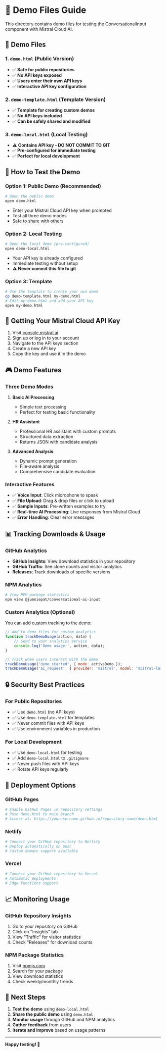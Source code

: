 # 🎯 **Demo Files Guide**

This directory contains demo files for testing the ConversationalInput component with Mistral Cloud AI.

## 📁 **Demo Files**

### **1. `demo.html` (Public Version)**
- ✅ **Safe for public repositories**
- ✅ **No API keys exposed**
- ✅ **Users enter their own API keys**
- ✅ **Interactive API key configuration**

### **2. `demo-template.html` (Template Version)**
- ✅ **Template for creating custom demos**
- ✅ **No API keys included**
- ✅ **Can be safely shared and modified**

### **3. `demo-local.html` (Local Testing)**
- ⚠️ **Contains API key - DO NOT COMMIT TO GIT**
- ✅ **Pre-configured for immediate testing**
- ✅ **Perfect for local development**

## 🚀 **How to Test the Demo**

### **Option 1: Public Demo (Recommended)**
```bash
# Open the public demo
open demo.html
```
- Enter your Mistral Cloud API key when prompted
- Test all three demo modes
- Safe to share with others

### **Option 2: Local Testing**
```bash
# Open the local demo (pre-configured)
open demo-local.html
```
- Your API key is already configured
- Immediate testing without setup
- **⚠️ Never commit this file to git**

### **Option 3: Template**
```bash
# Use the template to create your own demo
cp demo-template.html my-demo.html
# Edit my-demo.html and add your API key
open my-demo.html
```

## 🔑 **Getting Your Mistral Cloud API Key**

1. Visit [console.mistral.ai](https://console.mistral.ai/)
2. Sign up or log in to your account
3. Navigate to the API keys section
4. Create a new API key
5. Copy the key and use it in the demo

## 🎮 **Demo Features**

### **Three Demo Modes**

1. **Basic AI Processing**
   - Simple text processing
   - Perfect for testing basic functionality

2. **HR Assistant**
   - Professional HR assistant with custom prompts
   - Structured data extraction
   - Returns JSON with candidate analysis

3. **Advanced Analysis**
   - Dynamic prompt generation
   - File-aware analysis
   - Comprehensive candidate evaluation

### **Interactive Features**
- ✅ **Voice Input**: Click microphone to speak
- ✅ **File Upload**: Drag & drop files or click to upload
- ✅ **Sample Inputs**: Pre-written examples to try
- ✅ **Real-time AI Processing**: Live responses from Mistral Cloud
- ✅ **Error Handling**: Clear error messages

## 📊 **Tracking Downloads & Usage**

### **GitHub Analytics**
- **GitHub Insights**: View download statistics in your repository
- **GitHub Traffic**: See clone counts and visitor analytics
- **Releases**: Track downloads of specific versions

### **NPM Analytics**
```bash
# View NPM package statistics
npm view @junniepat/conversational-ai-input
```

### **Custom Analytics (Optional)**
You can add custom tracking to the demo:

```javascript
// Add to demo files for custom analytics
function trackDemoUsage(action, data) {
    // Send to your analytics service
    console.log('Demo usage:', action, data);
}

// Track when users interact with the demo
trackDemoUsage('demo_started', { mode: activeDemo });
trackDemoUsage('ai_request', { provider: 'mistral', model: 'mistral-large-latest' });
```

## 🔒 **Security Best Practices**

### **For Public Repositories**
- ✅ Use `demo.html` (no API keys)
- ✅ Use `demo-template.html` for templates
- ✅ Never commit files with API keys
- ✅ Use environment variables in production

### **For Local Development**
- ✅ Use `demo-local.html` for testing
- ✅ Add `demo-local.html` to `.gitignore`
- ✅ Never push files with API keys
- ✅ Rotate API keys regularly

## 🚀 **Deployment Options**

### **GitHub Pages**
```bash
# Enable GitHub Pages in repository settings
# Push demo.html to main branch
# Access at: https://yourusername.github.io/repository-name/demo.html
```

### **Netlify**
```bash
# Connect your GitHub repository to Netlify
# Deploy automatically on push
# Custom domain support available
```

### **Vercel**
```bash
# Connect your GitHub repository to Vercel
# Automatic deployments
# Edge functions support
```

## 📈 **Monitoring Usage**

### **GitHub Repository Insights**
1. Go to your repository on GitHub
2. Click on "Insights" tab
3. View "Traffic" for visitor statistics
4. Check "Releases" for download counts

### **NPM Package Statistics**
1. Visit [npmjs.com](https://www.npmjs.com)
2. Search for your package
3. View download statistics
4. Check weekly/monthly trends

## 🎯 **Next Steps**

1. **Test the demo** using `demo-local.html`
2. **Share the public demo** using `demo.html`
3. **Monitor usage** through GitHub and NPM analytics
4. **Gather feedback** from users
5. **Iterate and improve** based on usage patterns

---

**Happy testing! 🚀**
